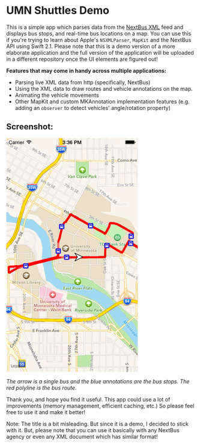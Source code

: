 # UMN Shuttles Demo 

This is a simple app which parses data from the [NextBus XML](https://www.nextbus.com/xmlFeedDocs/NextBusXMLFeed.pdf) feed and displays bus stops, and real-time bus locations on a map. You can use this if you're trying to learn about Apple's `NSXMLParser`, `MapKit` and the NextBus API using Swift 2.1. Please note that this is a demo version of a more elaborate application and the full version of the application will be uploaded in a different repository once the UI elements are figured out!

**Features that may come in handy across multiple applications:**
- Parsing live XML data from http (specifically, NextBus)
- Using the XML data to draw routes and vehicle annotations on the map.
- Animating the vehicle movements
- Other MapKit and custom MKAnnotation implementation features (e.g. adding an `observer` to detect vehicles' angle/rotation property)

## Screenshot:
<img src="./Map%20Demo/screenshot.png" width="350">

*The arrow is a single bus and the blue annotations are the bus stops. The red polyline is the bus route.*

Thank you, and hope you find it useful. This app could use a lot of improvements (memory management, efficient caching, etc.) So please feel free to use it and make it better!

Note: The title is a bit misleading. But since it is a demo, I decided to stick with it. But, please note that you can use it basically with any NextBus agency or even any XML document which has similar format!
